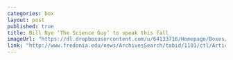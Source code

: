 ```yaml
---
categories: box
layout: post
published: true
title: Bill Nye ‘The Science Guy’ to speak this fall
imageUrl: "https://dl.dropboxusercontent.com/u/64133716/Homepage/Boxes/Bill-Nye-4792-garden.jpg"
link: "http://www.fredonia.edu/news/ArchivesSearch/tabid/1101/ctl/ArticleView/mid/1878/articleId/4847/Bill_Nye_The_Science_Guy_to_speak_this_fall.aspx"
---
```


